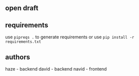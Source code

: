 open draft
----------


requirements
---------
use ```pipreqs .``` to generate requirements or
use ```pip install -r requirements.txt```


authors
--------
haze - backend
david - backend
navid - frontend